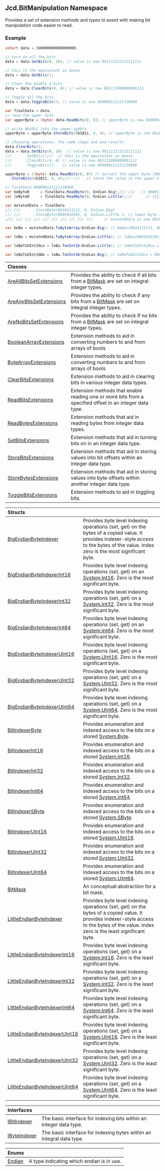 ## Jcd.BitManipulation Namespace

Provides a set of extension methods and types to assist with
making bit manipulation code easier to read.

### Example

```csharp
ushort data = 0b0000000000000000;

// turn on all the bits
data = data.SetBits(0, 16); // value is now 0b1111111111111111

// this is the equivalent as above
data = data.SetBits();

// Clear the middle 4 bits.
data = data.ClearBits(4, 8); // value is now 0b1111000000001111

// Toggle all the bits.
data = data.ToggleBits(); // value is now 0b0000111111110000

var finalData = data;
// read the upper byte
var upperByte = (byte) data.ReadBits(8, 8); // upperByte is now 0b00001111

// write 0b1011 into the upper nybble
upperByte = upperByte.StoreBits(0b1011, 4, 4); // upperByte is now 0b10111111

// chaining operations, the same steps and end results
data.ClearBits();
data = data.SetBits(0, 16)  // value is now 0b1111111111111111
///      .SetBits()///  // this is the equivalent as above
///      .ClearBits(4, 8) // value is now 0b1111000000001111
///      .ToggleBits();   // value is now 0b0000111111110000

upperByte = ((byte) data.ReadBits(8, 8)) // extract the upper byte (0b00001111)
  .StoreBits(0b1011, 4, 4);/// ///   // store the value in the upper 4 bits, now upperByte is now 0b10111111

// finalData 0b0000111111110000
var beByte0     = finalData.ReadByte(0, Endian.Big);/// ///   // 00001111
var leByte0     = finalData.ReadByte(0, Endian.Little);///      // 11110000

var mutatedData = finalData
/// ///      .StoreByte(0b10111111, 0, Endian.Big)
/// ///      .StoreByte(0b01010101, 0, Endian.Little ); // lower byte is now 0b01010101
;/// /// /// /// /// /// /// /// /// ///     // mutatedData is now 0b1011111101010101

var beBa = mutatedData.ToByteArray(Endian.Big); // beBa=[0b10111111, 0b01010101]

var leBa = mutatedData.ToByteArray(Endian.Little); // leBa=[0b01010101, 0b10111111]

var leBaToUInt16Le = leBa.ToUInt16(Endian.Little); // leBaToUInt16Le = 0b1011111101010101

var leBaToUInt16Be = leBa.ToUInt16(Endian.Big); // leBaToUInt16Le = 0b0101010110111111
```

| Classes | |
| :--- | :--- |
| [AreAllBitsSetExtensions](Jcd.BitManipulation.AreAllBitsSetExtensions.md 'Jcd.BitManipulation.AreAllBitsSetExtensions') | Provides the ability to check if all bits from a [BitMask](Jcd.BitManipulation.BitMask.md 'Jcd.BitManipulation.BitMask') are set on integral integer types. |
| [AreAnyBitsSetExtensions](Jcd.BitManipulation.AreAnyBitsSetExtensions.md 'Jcd.BitManipulation.AreAnyBitsSetExtensions') | Provides the ability to check if any bits from a [BitMask](Jcd.BitManipulation.BitMask.md 'Jcd.BitManipulation.BitMask') are set on integral integer types. |
| [AreNoBitsSetExtensions](Jcd.BitManipulation.AreNoBitsSetExtensions.md 'Jcd.BitManipulation.AreNoBitsSetExtensions') | Provides the ability to check if no bits from a [BitMask](Jcd.BitManipulation.BitMask.md 'Jcd.BitManipulation.BitMask') are set on integral integer types. |
| [BooleanArrayExtensions](Jcd.BitManipulation.BooleanArrayExtensions.md 'Jcd.BitManipulation.BooleanArrayExtensions') | Extension methods to aid in converting numbers to and from arrays of bools |
| [ByteArrayExtensions](Jcd.BitManipulation.ByteArrayExtensions.md 'Jcd.BitManipulation.ByteArrayExtensions') | Extension methods to aid in converting numbers to and from arrays of bools |
| [ClearBitsExtensions](Jcd.BitManipulation.ClearBitsExtensions.md 'Jcd.BitManipulation.ClearBitsExtensions') | Extension methods to aid in clearing bits in various integer data types. |
| [ReadBitsExtensions](Jcd.BitManipulation.ReadBitsExtensions.md 'Jcd.BitManipulation.ReadBitsExtensions') | Extension methods that enable reading one or more bits from a specified offset in an integer data type. |
| [ReadBytesExtensions](Jcd.BitManipulation.ReadBytesExtensions.md 'Jcd.BitManipulation.ReadBytesExtensions') | Extension methods that aid in reading bytes from integer data types. |
| [SetBitsExtensions](Jcd.BitManipulation.SetBitsExtensions.md 'Jcd.BitManipulation.SetBitsExtensions') | Extension methods that aid in turning bits on in an integer data type. |
| [StoreBitsExtensions](Jcd.BitManipulation.StoreBitsExtensions.md 'Jcd.BitManipulation.StoreBitsExtensions') | Extension methods that aid in storing values into bit offsets within an integer data type. |
| [StoreBytesExtensions](Jcd.BitManipulation.StoreBytesExtensions.md 'Jcd.BitManipulation.StoreBytesExtensions') | Extension methods that aid in storing values into byte offsets within another integer data type. |
| [ToggleBitsExtensions](Jcd.BitManipulation.ToggleBitsExtensions.md 'Jcd.BitManipulation.ToggleBitsExtensions') | Extension methods to aid in toggling bits. |

| Structs | |
| :--- | :--- |
| [BigEndianByteIndexer](Jcd.BitManipulation.BigEndianByteIndexer.md 'Jcd.BitManipulation.BigEndianByteIndexer') | Provides byte level indexing operations (set, get) on the bytes of a copied value. It provides indexer-style access to the bytes of the value. Index zero is the most significant byte. |
| [BigEndianByteIndexerInt16](Jcd.BitManipulation.BigEndianByteIndexerInt16.md 'Jcd.BitManipulation.BigEndianByteIndexerInt16') | Provides byte level indexing operations (set, get) on an [System.Int16](https://docs.microsoft.com/en-us/dotnet/api/System.Int16 'System.Int16'). Zero is the most significant byte. |
| [BigEndianByteIndexerInt32](Jcd.BitManipulation.BigEndianByteIndexerInt32.md 'Jcd.BitManipulation.BigEndianByteIndexerInt32') | Provides byte level indexing operations (set, get) on a [System.Int32](https://docs.microsoft.com/en-us/dotnet/api/System.Int32 'System.Int32'). Zero is the most significant byte. |
| [BigEndianByteIndexerInt64](Jcd.BitManipulation.BigEndianByteIndexerInt64.md 'Jcd.BitManipulation.BigEndianByteIndexerInt64') | Provides byte level indexing operations (set, get) on an [System.Int64](https://docs.microsoft.com/en-us/dotnet/api/System.Int64 'System.Int64'). Zero is the most significant byte. |
| [BigEndianByteIndexerUInt16](Jcd.BitManipulation.BigEndianByteIndexerUInt16.md 'Jcd.BitManipulation.BigEndianByteIndexerUInt16') | Provides byte level indexing operations (set, get) on a [System.UInt16](https://docs.microsoft.com/en-us/dotnet/api/System.UInt16 'System.UInt16'). Zero is the most significant byte. |
| [BigEndianByteIndexerUInt32](Jcd.BitManipulation.BigEndianByteIndexerUInt32.md 'Jcd.BitManipulation.BigEndianByteIndexerUInt32') | Provides byte level indexing operations (set, get) on a [System.UInt32](https://docs.microsoft.com/en-us/dotnet/api/System.UInt32 'System.UInt32'). Zero is the most significant byte. |
| [BigEndianByteIndexerUInt64](Jcd.BitManipulation.BigEndianByteIndexerUInt64.md 'Jcd.BitManipulation.BigEndianByteIndexerUInt64') | Provides byte level indexing operations (set, get) on a [System.UInt64](https://docs.microsoft.com/en-us/dotnet/api/System.UInt64 'System.UInt64'). Zero is the most significant byte. |
| [BitIndexerByte](Jcd.BitManipulation.BitIndexerByte.md 'Jcd.BitManipulation.BitIndexerByte') | Provides enumeration and indexed access to the bits on a stored [System.Byte](https://docs.microsoft.com/en-us/dotnet/api/System.Byte 'System.Byte'). |
| [BitIndexerInt16](Jcd.BitManipulation.BitIndexerInt16.md 'Jcd.BitManipulation.BitIndexerInt16') | Provides enumeration and indexed access to the bits on a stored [System.Int16](https://docs.microsoft.com/en-us/dotnet/api/System.Int16 'System.Int16'). |
| [BitIndexerInt32](Jcd.BitManipulation.BitIndexerInt32.md 'Jcd.BitManipulation.BitIndexerInt32') | Provides enumeration and indexed access to the bits on a stored [System.Int32](https://docs.microsoft.com/en-us/dotnet/api/System.Int32 'System.Int32'). |
| [BitIndexerInt64](Jcd.BitManipulation.BitIndexerInt64.md 'Jcd.BitManipulation.BitIndexerInt64') | Provides enumeration and indexed access to the bits on a stored [System.Int64](https://docs.microsoft.com/en-us/dotnet/api/System.Int64 'System.Int64'). |
| [BitIndexerSByte](Jcd.BitManipulation.BitIndexerSByte.md 'Jcd.BitManipulation.BitIndexerSByte') | Provides enumeration and indexed access to the bits on a stored [System.SByte](https://docs.microsoft.com/en-us/dotnet/api/System.SByte 'System.SByte'). |
| [BitIndexerUInt16](Jcd.BitManipulation.BitIndexerUInt16.md 'Jcd.BitManipulation.BitIndexerUInt16') | Provides enumeration and indexed access to the bits on a stored [System.UInt16](https://docs.microsoft.com/en-us/dotnet/api/System.UInt16 'System.UInt16'). |
| [BitIndexerUInt32](Jcd.BitManipulation.BitIndexerUInt32.md 'Jcd.BitManipulation.BitIndexerUInt32') | Provides enumeration and indexed access to the bits on a stored [System.UInt32](https://docs.microsoft.com/en-us/dotnet/api/System.UInt32 'System.UInt32'). |
| [BitIndexerUInt64](Jcd.BitManipulation.BitIndexerUInt64.md 'Jcd.BitManipulation.BitIndexerUInt64') | Provides enumeration and indexed access to the bits on a stored [System.UInt64](https://docs.microsoft.com/en-us/dotnet/api/System.UInt64 'System.UInt64'). |
| [BitMask](Jcd.BitManipulation.BitMask.md 'Jcd.BitManipulation.BitMask') | An conceptual abstraction for a bit mask. |
| [LittleEndianByteIndexer](Jcd.BitManipulation.LittleEndianByteIndexer.md 'Jcd.BitManipulation.LittleEndianByteIndexer') | Provides byte level indexing operations (set, get) on the bytes of a copied value. It provides indexer-style access to the bytes of the value. Index zero is the least significant byte. |
| [LittleEndianByteIndexerInt16](Jcd.BitManipulation.LittleEndianByteIndexerInt16.md 'Jcd.BitManipulation.LittleEndianByteIndexerInt16') | Provides byte level indexing operations (set, get) on a [System.Int16](https://docs.microsoft.com/en-us/dotnet/api/System.Int16 'System.Int16'). Zero is the least significant byte. |
| [LittleEndianByteIndexerInt32](Jcd.BitManipulation.LittleEndianByteIndexerInt32.md 'Jcd.BitManipulation.LittleEndianByteIndexerInt32') | Provides byte level indexing operations (set, get) on a [System.Int32](https://docs.microsoft.com/en-us/dotnet/api/System.Int32 'System.Int32'). Zero is the least significant byte. |
| [LittleEndianByteIndexerInt64](Jcd.BitManipulation.LittleEndianByteIndexerInt64.md 'Jcd.BitManipulation.LittleEndianByteIndexerInt64') | Provides byte level indexing operations (set, get) on a [System.Int64](https://docs.microsoft.com/en-us/dotnet/api/System.Int64 'System.Int64'). Zero is the least significant byte. |
| [LittleEndianByteIndexerUInt16](Jcd.BitManipulation.LittleEndianByteIndexerUInt16.md 'Jcd.BitManipulation.LittleEndianByteIndexerUInt16') | Provides byte level indexing operations (set, get) on a [System.UInt16](https://docs.microsoft.com/en-us/dotnet/api/System.UInt16 'System.UInt16'). Zero is the least significant byte. |
| [LittleEndianByteIndexerUInt32](Jcd.BitManipulation.LittleEndianByteIndexerUInt32.md 'Jcd.BitManipulation.LittleEndianByteIndexerUInt32') | Provides byte level indexing operations (set, get) on a [System.UInt32](https://docs.microsoft.com/en-us/dotnet/api/System.UInt32 'System.UInt32'). Zero is the least significant byte. |
| [LittleEndianByteIndexerUInt64](Jcd.BitManipulation.LittleEndianByteIndexerUInt64.md 'Jcd.BitManipulation.LittleEndianByteIndexerUInt64') | Provides byte level indexing operations (set, get) on a [System.UInt64](https://docs.microsoft.com/en-us/dotnet/api/System.UInt64 'System.UInt64'). Zero is the least significant byte. |

| Interfaces | |
| :--- | :--- |
| [IBitIndexer](Jcd.BitManipulation.IBitIndexer.md 'Jcd.BitManipulation.IBitIndexer') | The basic interface for indexing bits within an integer data type. |
| [IByteIndexer](Jcd.BitManipulation.IByteIndexer.md 'Jcd.BitManipulation.IByteIndexer') | The basic interface for indexing bytes within an integral data type. |

| Enums | |
| :--- | :--- |
| [Endian](Jcd.BitManipulation.Endian.md 'Jcd.BitManipulation.Endian') | A type indicating which endian is in use. |

